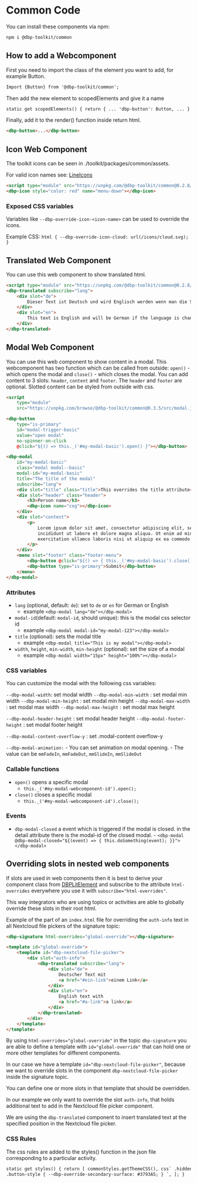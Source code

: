 # Common Code

You can install these components via npm:

```bash
npm i @dbp-toolkit/common
```

## How to add a Webcomponent

First you need to import the class of the element you want to add, for example Button.

```html
Import {Button} from '@dbp-toolkit/common';
```

Then add the new element to scopedElements and give it a name

```html
static get scopedElements() { return { ... 'dbp-button': Button, ... } }
```

Finally, add it to the render() function inside return html.

```html
<dbp-button>...</dbp-button>
```

## Icon Web Component

The toolkit icons can be seen in ./toolkit/packages/common/assets.

For valid icon names see: [LineIcons](https://lineicons.com/icons/)

```html
<script type="module" src="https://unpkg.com/@dbp-toolkit/common@0.2.8/dist/components.js"></script>
<dbp-icon style="color: red" name="menu-down"></dbp-icon>
```

### Exposed CSS variables

Variables like `--dbp-override-icon-<icon-name>` can be used to override the icons.

Example CSS: `html { --dbp-override-icon-cloud: url(/icons/cloud.svg); }`

## Translated Web Component

You can use this web component to show translated html.

```html
<script type="module" src="https://unpkg.com/@dbp-toolkit/common@0.2.8/dist/components.js"></script>
<dbp-translated subscribe="lang">
    <div slot="de">
        Dieser Text ist Deutsch und wird Englisch werden wenn man die Sprache auf Englisch stellt.
    </div>
    <div slot="en">
        This text is English and will be German if the language is changed to German.
    </div>
</dbp-translated>
```

## Modal Web Component

You can use this web component to show content in a modal.
This webcomponent has two function which can be called from outside: `open()` - which opens the modal and `close()` - which closes the modal.
You can add content to 3 slots: `header`, `content` and `footer`. The `header` and `footer` are optional.
Slotted content can be styled from outside with css.

```html
<script
    type="module"
    src="https://unpkg.com/browse/@dbp-toolkit/common@0.3.5/src/modal.js"></script>

<dbp-button
    type="is-primary"
    id="modal-trigger-basic"
    value="open modal"
    no-spinner-on-click
    @click="${() => this._('#my-modal-basic').open() }"></dbp-button>

<dbp-modal
    id="my-modal-basic"
    class="modal modal--basic"
    modal-id="my-modal-basic"
    title="The title of the modal"
    subscribe="lang">
    <div slot="title" class="title">This overrides the title attribute</div>
    <div slot="header" class="header">
        <h3>Person name</h3>
        <dbp-icon name="cog"></dbp-icon>
    </div>
    <div slot="content">
        <p>
            Lorem ipsum dolor sit amet, consectetur adipiscing elit, sed do eiusmod tempor
            incididunt ut labore et dolore magna aliqua. Ut enim ad minim veniam, quis nostrud
            exercitation ullamco laboris nisi ut aliquip ex ea commodo consequat.
        </p>
    </div>
    <menu slot="footer" class="footer-menu">
        <dbp-button @click="${() => { this._('#my-modal-basic').close(); }}">Cancel</dbp-button>
        <dbp-button type="is-primary">Submit</dbp-button>
    </menu>
</dbp-modal>
```

### Attributes

- `lang` (optional, default: `de`): set to `de` or `en` for German or English
    - example `<dbp-modal lang="de"></dbp-modal>`
- `modal-id`(default: `modal-id`, should unique): this is the modal css selector id
    - example `<dbp-modal modal-id="my-modal-123"></dbp-modal>`
- `title` (optional): sets the modal title
    - example `<dbp-modal title="This is my modal"></dbp-modal>`
- `width`, `height`, `min-width`, `min-height` (optional): set the size of a modal
    - example `<dbp-modal width="15px" height="100%"></dbp-modal>`

### CSS variables

You can customize the modal with the following css variables:

`--dbp-modal-width`: set modal width
`--dbp-modal-min-width` : set modal min width
`--dbp-modal-min-height` : set modal min height
`--dbp-modal-max-width` : set modal max width
`--dbp-modal-max-height` : set modal max height

`--dbp-modal-header-height` : set modal header height
`--dbp-modal-footer-height` : set modal footer height

`--dbp-modal-content-overflow-y` : set .modal-content overflow-y

`--dbp-modal-animation:` - You can set animation on modal opening. - The value can be `mmFadeIn`, `mmFadeOut`, `mmSlideIn`, `mmSlideOut`

### Callable functions

- `open()` opens a specific modal
    - `this._('#my-modal-webcomponent-id').open();`
- `close()` closes a specific modal
    - `this._('#my-modal-webcomponent-id').close();`

### Events

- `dbp-modal-closed` a event which is triggered if the modal is closed. in the detail attribute there is the modal-id of the closed modal. - `<dbp-modal @dbp-modal-closed="${(event) => {
this.doSomething(event);
}}"></dbp-modal>`

## Overriding slots in nested web components

If slots are used in web components then it is best to derive your component class from
[DBPLitElement](https://github.com/digital-blueprint/toolkit/-/blob/main/packages/common/dbp-lit-element.js)
and subscribe to the attribute `html-overrides` everywhere you use it with `subscribe="html-overrides"`.

This way integrators who are using topics or activities are able to globally override these slots
in their root html.

Example of the part of an `index.html` file for overriding the `auth-info` text in all Nextcloud
file pickers of the signature topic:

```html
<dbp-signature html-overrides="global-override"></dbp-signature>

<template id="global-override">
    <template id="dbp-nextcloud-file-picker">
        <div slot="auth-info">
            <dbp-translated subscribe="lang">
                <div slot="de">
                    Deutscher Text mit
                    <a href="#ein-link">einem Link</a>
                </div>
                <div slot="en">
                    English text with
                    <a href="#a-link">a link</a>
                </div>
            </dbp-translated>
        </div>
    </template>
</template>
```

By using `html-overrides="global-override"` in the topic `dbp-signature` you are able to define
a template with `id="global-override"` that can hold one or more other templates for different components.

In our case we have a template `id="dbp-nextcloud-file-picker"`, because we want to override slots
in the component `dbp-nextcloud-file-picker` inside the signature topic.

You can define one or more slots in that template that should be overridden.

In our example we only want to override the slot `auth-info`, that holds additional text to add in
the Nextcloud file picker component.

We are using the `dbp-translated` component to insert translated text at the specified position
in the Nextcloud file picker.

### CSS Rules

The css rules are added to the styles() function in the json file corresponding to a particular activity.

```html
static get styles() { return [ commonStyles.getThemeCSS(), css` .hidden { display: none; }
.button-style { --dbp-override-secondary-surface: #3793A5; } `, ]; }
```

